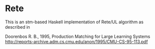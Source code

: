 Rete
====

This is an stm-based Haskell implementation of Rete/UL algorithm as described in

Doorenbos R. B., 1995, Production Matching for Large Learning Systems
http://reports-archive.adm.cs.cmu.edu/anon/1995/CMU-CS-95-113.pdf
